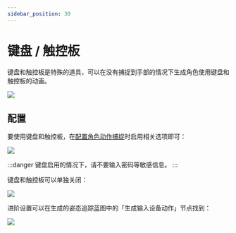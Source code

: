 ```yaml
---
sidebar_position: 30
---
```


# 键盘 / 触控板

键盘和触控板是特殊的道具，可以在没有捕捉到手部的情况下生成角色使用键盘和触控板的动画。

![](/doc-img/zh-keyboard-1.webp)

## 配置

要使用键盘和触控板，在[配置角色动作捕捉](character/#dong-zuo-bu-zhuo)时启用相关选项即可：

![](/doc-img/zh-keyboard-2.webp)


:::danger
键盘启用的情况下，请不要输入密码等敏感信息。
:::

键盘和触控板可以单独关闭：


![](/doc-img/zh-keyboard-3.webp)


进阶设置可以在生成的姿态追踪蓝图中的「生成输入设备动作」节点找到：

![](/doc-img/zh-keyboard-4.webp)
